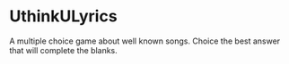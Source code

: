 UthinkULyrics
=============

A multiple choice game about well known songs. Choice the best answer that will complete the blanks.
